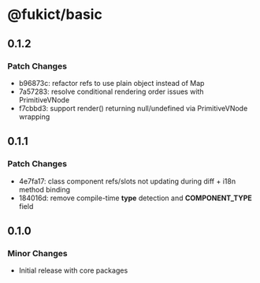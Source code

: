 # @fukict/basic

## 0.1.2

### Patch Changes

- b96873c: refactor refs to use plain object instead of Map
- 7a57283: resolve conditional rendering order issues with PrimitiveVNode
- f7cbbd3: support render() returning null/undefined via PrimitiveVNode wrapping

## 0.1.1

### Patch Changes

- 4e7fa17: class component refs/slots not updating during diff + i18n method binding
- 184016d: remove compile-time **type** detection and **COMPONENT_TYPE** field

## 0.1.0

### Minor Changes

- Initial release with core packages
